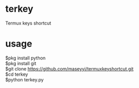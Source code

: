 # terkey
Termux keys shortcut

# usage
$pkg install python<br>
$pkg install git<br>
$git clone https://github.com/maseyyi/termuxkeyshortcut.git<br>
$cd terkey<br>
$python terkey.py


